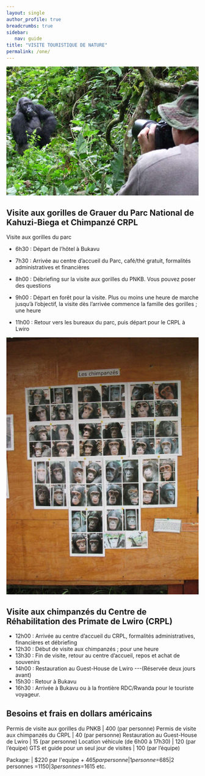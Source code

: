 ```yaml
---
layout: single
author_profile: true
breadcrumbs: true
sidebar:
   nav: guide
title: "VISITE TOURISTIQUE DE NATURE"
permalink: /one/
---
```


![Image1](../assets/images/image1a.jpg)


## Visite aux gorilles de Grauer du Parc National de Kahuzi-Biega et Chimpanzé CRPL

Visite aux gorilles du parc

* 6h30 : Départ de l’hôtel à Bukavu

* 7h30 : Arrivée au centre d’accueil du Parc, café/thé gratuit, formalités administratives et financières

* 8h00 : Débriefing sur la visite aux gorilles du PNKB. Vous pouvez poser des questions                                                                                 
* 9h00 : Départ en forêt pour la visite. Plus ou moins une heure de marche jusqu’à l’objectif, la visite dès l’arrivée commence la famille des gorilles ; une heure

* 11h00 : Retour vers les bureaux du parc, puis départ pour le CRPL à Lwiro  
  
  
  



![Image2](../assets/images/image1b.jpg)


## Visite aux chimpanzés du Centre de Réhabilitation des Primate de Lwiro (CRPL) 
* 12h00 : Arrivée au centre d’accueil du CRPL, formalités administratives, financières et débriefing   
* 12h30 : Début de visite aux chimpanzés ; pour une heure                                                                                                  
* 13h30 : Fin de visite, retour au centre d’accueil, repos et achat de souvenirs
* 14h00 : Restauration au Guest-House de Lwiro ---(Réservée deux jours avant)
* 15h30 : Retour à Bukavu  
* 16h30 : Arrivée à Bukavu ou à la frontière RDC/Rwanda pour le touriste voyageur.



## Besoins et frais en dollars américains  

Permis de visite aux gorilles du PNKB | 400 (par personne)
Permis de visite aux chimpanzés du CRPL |  40 (par personne)
Restauration au Guest-House de Lwiro | 15 (par personne)
Location véhicule (de 6h00 à 17h30) | 120 (par l’équipe)
GTS et guide pour un seul jour de visites | 100 (par l’équipe)

Package: | $220 par l'equipe + $465 par personne|1 personne =$685|2 personnes =$1150|3 personnes =$1615 etc.

 <!--- Package :	USD par X nombre + équipes des touristes --->
